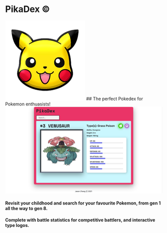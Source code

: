 # PikaDex © 
<img src="/public/Pikachu.png" alt="My cool logo"/>
## The perfect Pokedex for Pokemon enthuasists! 

<img src="/public/Venusaur.png" alt="My cool logo"/>

#### Revisit your childhood and search for your favourite Pokemon, from gen 1 all the way to gen 8.

#### Complete with battle statistics for competitive battlers, and interactive type logos. 
